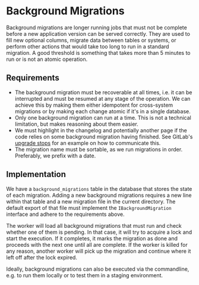 # Background Migrations

Background migrations are longer running jobs that must not be complete before a new application version can
be served correctly.
They are used to fill new optional columns, migrate data between tables or systems, or perform other actions
that would take too long to run in a standard migration.
A good threshold is something that takes more than 5 minutes to run or is not an atomic operation.

## Requirements

- The background migration must be recoverable at all times, i.e. it can be interrupted and must be resumed at any stage of the operation.
  We can achieve this by making them either idempotent for cross-system migrations or by making each change atomic if it's in a single database.
- Only one background migration can run at a time. This is not a technical limitation, but makes reasoning about them easier.
- We must highlight in the changelog and potentially another page if the code relies on some background migration having finished. 
  See GitLab's [upgrade stops](https://docs.gitlab.com/ee/update/upgrade_paths.html) for an example on how to communicate this.
- The migration name must be sortable, as we run migrations in order. Preferably, we prefix with a date.

## Implementation

We have a `background_migrations` table in the database that stores the state of each migration.
Adding a new background migrations requires a new line within that table and a new migration file in the current directory.
The default export of that file must implement the `IBackgroundMigration` interface and adhere to the requirements above.

The worker will load all background migrations that must run and check whether one of them is pending.
In that case, it will try to acquire a lock and start the execution.
If it completes, it marks the migration as done and proceeds with the next one until all are complete.
If the worker is killed for any reason, another worker will pick up the migration and continue where it left off after the lock expired.

Ideally, background migrations can also be executed via the commandline, e.g. to run them locally or to test them in a staging environment.
